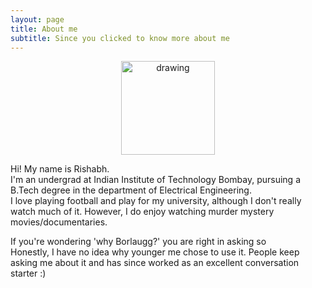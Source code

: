 ```yaml
---
layout: page
title: About me
subtitle: Since you clicked to know more about me
---
```

<p align="center">
<img src="https://github.com/borlaugg/borlaugg.github.io/assets/81488614/9975ae0a-bd46-4c92-9829-45284d1c79f2" alt="drawing" width="150"/>                  
</p>
  
Hi! My name is Rishabh.                             
I'm an undergrad at Indian Institute of Technology Bombay, pursuing a B.Tech degree in the department of Electrical Engineering.             
I love playing football and play for my university, although I don't really watch much of it. However, I do enjoy watching murder mystery movies/documentaries.


If you're wondering 'why Borlaugg?' you are right in asking so                              
Honestly, I have no idea why younger me chose to use it. People keep asking me about it and has since worked as an excellent conversation starter :)
